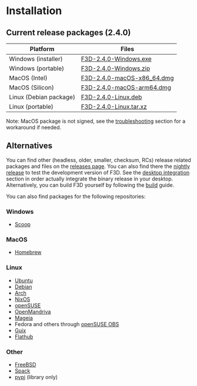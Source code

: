# Installation

## Current release packages (2.4.0)

| Platform | Files |
| -------- | ----- |
| Windows (installer) | [F3D-2.4.0-Windows.exe](https://github.com/f3d-app/f3d/releases/download/v2.4.0/F3D-2.4.0-Windows-x86_64-raytracing.exe) |
| Windows (portable) | [F3D-2.4.0-Windows.zip](https://github.com/f3d-app/f3d/releases/download/v2.4.0/F3D-2.4.0-Windows-x86_64-raytracing.zip) |
| MacOS (Intel) | [F3D-2.4.0-macOS-x86_64.dmg](https://github.com/f3d-app/f3d/releases/download/v2.4.0/F3D-2.4.0-macOS-x86_64-raytracing.dmg) |
| MacOS (Silicon) | [F3D-2.4.0-macOS-arm64.dmg](https://github.com/f3d-app/f3d/releases/download/v2.4.0/F3D-2.4.0-macOS-arm64-raytracing.dmg) |
| Linux (Debian package) | [F3D-2.4.0-Linux.deb](https://github.com/f3d-app/f3d/releases/download/v2.4.0/F3D-2.4.0-Linux-x86_64-raytracing.deb) |
| Linux (portable) | [F3D-2.4.0-Linux.tar.xz](https://github.com/f3d-app/f3d/releases/download/v2.4.0/F3D-2.4.0-Linux-x86_64-raytracing.tar.xz) |

Note: MacOS package is not signed, see the [troubleshooting](LIMITATIONS_AND_TROUBLESHOOTING.md) section for a workaround if needed.

## Alternatives

You can find other (headless, older, smaller, checksum, RCs) release related packages and files on the [releases page](https://github.com/f3d-app/f3d/releases).
You can also find there the [nightly release](https://github.com/f3d-app/f3d/releases/tag/nightly) to test the development version of F3D.
See the [desktop integration](DESKTOP_INTEGRATION.md) section in order actually integrate the binary release in your desktop.
Alternatively, you can build F3D yourself by following the [build](../dev/BUILD.md) guide.

You can also find packages for the following repositories:

### Windows

- [Scoop](https://scoop.sh/#/apps?q=f3d&s=0&d=1&o=true)

### MacOS

- [Homebrew](https://formulae.brew.sh/formula/f3d)

### Linux

- [Ubuntu](https://packages.ubuntu.com/search?keywords=f3d&searchon=names&exact=1&suite=all&section=all)
- [Debian](https://packages.debian.org/search?keywords=f3d&searchon=names&exact=1&suite=all&section=all)
- [Arch](https://archlinux.org/packages/extra/x86_64/f3d/)
- [NixOS](https://search.nixos.org/packages?query=f3d)
- [openSUSE](https://software.opensuse.org/package/f3d)
- [OpenMandriva](https://github.com/OpenMandrivaAssociation/f3d)
- [Mageia](https://madb.mageia.org/package/show/source/1/application/0/release/cauldron/name/f3d)
- Fedora and others through [openSUSE OBS](https://build.opensuse.org/package/show/home:AndnoVember:F3D/f3d)
- [Guix](https://packages.guix.gnu.org/packages/f3d/)
- [Flathub](https://flathub.org/apps/details/io.github.f3d_app.f3d)

### Other

- [FreeBSD](https://cgit.freebsd.org/ports/tree/graphics/f3d)
- [Spack](https://packages.spack.io/package.html?name=f3d)
- [pypi](https://pypi.org/project/f3d/) (library only)
